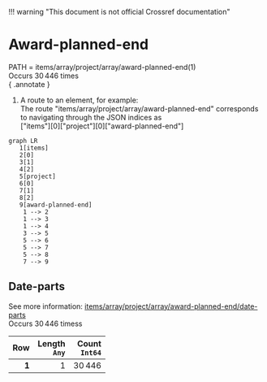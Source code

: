 !!! warning "This document is not official Crossref documentation"
# Award-planned-end
PATH = items/array/project/array/award-planned-end(1)  
Occurs 30 446 times  
{ .annotate }

1. A route to an element, for example:  
   The route "items/array/project/array/award-planned-end" corresponds to navigating through the JSON indices as  
   ["items"][0]["project"][0]["award-planned-end"]  

```mermaid
graph LR
   1[items]
   2[0]
   3[1]
   4[2]
   5[project]
   6[0]
   7[1]
   8[2]
   9[award-planned-end]
    1 --> 2
    1 --> 3
    1 --> 4
    3 --> 5
    5 --> 6
    5 --> 7
    5 --> 8
    7 --> 9
```


## Date-parts
See more information: [items/array/project/array/award-planned-end/date-parts](date-parts/index.md)  
Occurs 30 446 timess  

| **Row** | **Length**<br>`Any` | **Count**<br>`Int64` |
|--------:|--------------------:|---------------------:|
| **1**   | 1                   | 30 446               |

